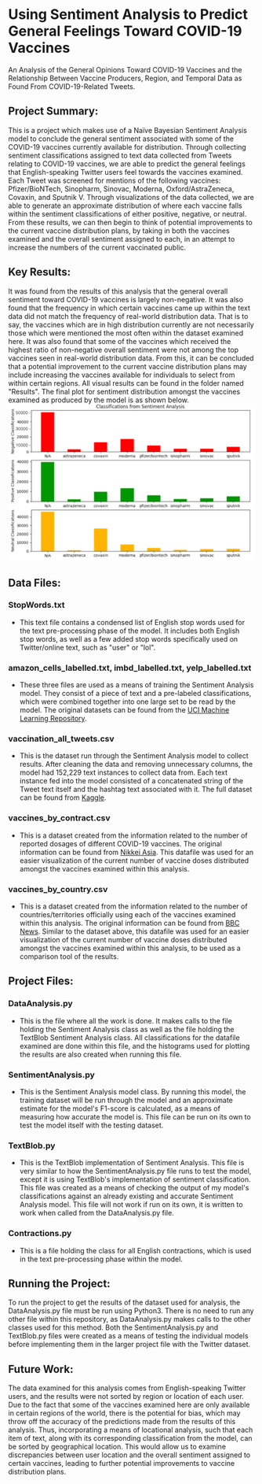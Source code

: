 # Using Sentiment Analysis to Predict General Feelings Toward COVID-19 Vaccines 
An Analysis of the General Opinions Toward COVID-19 Vaccines and the Relationship Between Vaccine Producers, Region, and Temporal Data as Found From COVID-19-Related Tweets.

## Project Summary:
This is a project which makes use of a Naïve Bayesian Sentiment Analysis model to conclude the general sentiment associated with some of the COVID-19 vaccines currently available for distribution. Through collecting sentiment classifications assigned to text data collected from Tweets relating to COVID-19 vaccines, we are able to predict the general feelings that English-speaking Twitter users feel towards the vaccines examined. Each Tweet was screened for mentions of the following vaccines: Pfizer/BioNTech, Sinopharm, Sinovac, Moderna, Oxford/AstraZeneca, Covaxin, and Sputnik V. Through visualizations of the data collected, we are able to generate an approximate distribution of where each vaccine falls within the sentiment classifications of either positive, negative, or neutral. From these results, we can then begin to think of potential improvements to the current vaccine distribution plans, by taking in both the vaccines examined and the overall sentiment assigned to each, in an attempt to increase the numbers of the current vaccinated public. 

## Key Results:
It was found from the results of this analysis that the general overall sentiment toward COVID-19 vaccines is largely non-negative. It was also found that the frequency in which certain vaccines came up within the text data did not match the frequency of real-world distribution data. That is to say, the vaccines which are in high distribution currently are not necessarily those which were mentioned the most often within the dataset examined here. It was also found that some of the vaccines which received the highest ratio of non-negative overall sentiment were not among the top vaccines seen in real-world distribution data. From this, it can be concluded that a potential improvement to the current vaccine distribution plans may include increasing the vaccines available for individuals to select from within certain regions. All visual results can be found in the folder named "Results". The final plot for sentiment distribution amongst the vaccines examined as produced by the model is as shown below.
![image of plot](https://github.com/MadelynWeber/CSCI-4502-Project/blob/main/Results/results%20from%20sentiment%20analysis%20model.png)

## Data Files:

### StopWords.txt
- This text file contains a condensed list of English stop words used for the text pre-processing phase of the model. It includes both English stop words, as well as a few added stop words specifically used on Twitter/online text, such as "user" or "lol".

### amazon_cells_labelled.txt, imbd_labelled.txt, yelp_labelled.txt
- These three files are used as a means of training the Sentiment Analysis model. They consist of a piece of text and a pre-labeled classifications, which were combined together into one large set to be read by the model. The original datasets can be found from the [UCI Machine Learning Repository](https://archive.ics.uci.edu/ml/datasets/Sentiment+Labelled+Sentences).

### vaccination_all_tweets.csv
- This is the dataset run through the Sentiment Analysis model to collect results. After cleaning the data and removing unnecessary columns, the model had 152,229 text instances to collect data from. Each text instance fed into the model consisted of a concatenated string of the Tweet text itself and the hashtag text associated with it. The full dataset can be found from [Kaggle](https://www.kaggle.com/gpreda/all-covid19-vaccines-tweets).

### vaccines_by_contract.csv
- This is a dataset created from the information related to the number of reported dosages of different COVID-19 vaccines. The original information can be found from [Nikkei Asia](https://vdata.nikkei.com/en/newsgraphics/coronavirus-vaccine-status/). This datafile was used for an easier visualization of the current number of vaccine doses distributed amongst the vaccines examined within this analysis. 

### vaccines_by_country.csv
- This is a dataset created from the information related to the number of countries/territories officially using each of the vaccines examined within this analysis. The original information can be found from [BBC News](https://www.bbc.com/news/world-56237778). Similar to the dataset above, this datafile was used for an easier visualization of the current number of vaccine doses distributed amongst the vaccines examined within this analysis, to be used as a comparison tool of the results.

## Project Files:

### DataAnalysis.py 
- This is the file where all the work is done. It makes calls to the file holding the Sentiment Analysis class as well as the file holding the TextBlob Sentiment Analysis class. All classifications for the datafile examined are done within this file, and the histograms used for plotting the results are also created when running this file.

### SentimentAnalysis.py 
- This is the Sentiment Analysis model class. By running this model, the training dataset will be run through the model and an approximate estimate for the model's F1-score is calculated, as a means of measuring how accurate the model is. This file can be run on its own to test the model itself with the testing dataset.

### TextBlob.py
- This is the TextBlob implementation of Sentiment Analysis. This file is very similar to how the SentimentAnalysis.py file runs to test the model, except it is using TextBlob's implementation of sentiment classification. This file was created as a means of checking the output of my model's classifications against an already existing and accurate Sentiment Analysis model. This file will not work if run on its own, it is written to work when called from the DataAnalysis.py file.

### Contractions.py
- This is a file holding the class for all English contractions, which is used in the text pre-processing phase within the model.

## Running the Project:
To run the project to get the results of the dataset used for analysis, the DataAnalysis.py file must be run using Python3. There is no need to run any other file within this repository, as DataAnalysis.py makes calls to the other classes used for this method. Both the SentimentAnalysis.py and TextBlob.py files were created as a means of testing the individual models before implementing them in the larger project file with the Twitter dataset. 

## Future Work:
The data examined for this analysis comes from English-speaking Twitter users, and the results were not sorted by region or location of each user. Due to the fact that some of the vaccines examined here are only available in certain regions of the world, there is the potential for bias, which may throw off the accuracy of the predictions made from the results of this analysis. Thus, incorporating a means of locational analysis, such that each item of text, along with its corresponding classification from the model, can be sorted by geographical location. This would allow us to examine discrepancies between user location and the overall sentiment assigned to certain vaccines, leading to further potential improvements to vaccine distribution plans.

